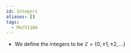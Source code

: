 ```yaml
---
id: Integers
aliases: []
tags:
  - Math110A
---
```


- We define the integers to be
  $\mathbb Z = \left\{0, \pm 1, \pm 2, \ldots\right\}$
